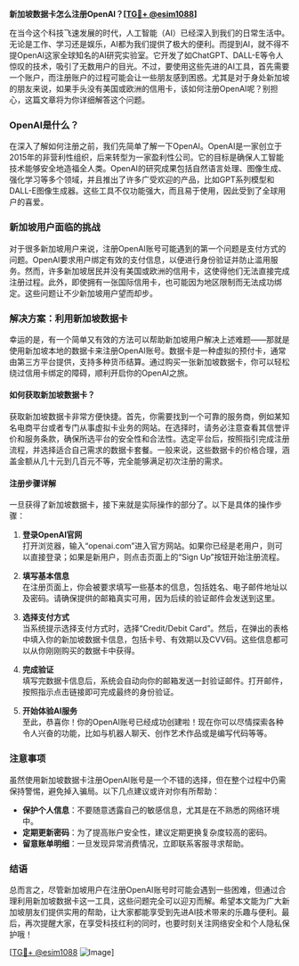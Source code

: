 **新加坡数据卡怎么注册OpenAI？[[TG💪+ @esim1088](https://t.me/s/esim1088)]**

在当今这个科技飞速发展的时代，人工智能（AI）已经深入到我们的日常生活中。无论是工作、学习还是娱乐，AI都为我们提供了极大的便利。而提到AI，就不得不提OpenAI这家全球知名的AI研究实验室。它开发了如ChatGPT、DALL-E等令人惊叹的技术，吸引了无数用户的目光。不过，要使用这些先进的AI工具，首先需要一个账户，而注册账户的过程可能会让一些朋友感到困惑。尤其是对于身处新加坡的朋友来说，如果手头没有美国或欧洲的信用卡，该如何注册OpenAI呢？别担心，这篇文章将为你详细解答这个问题。

### OpenAI是什么？

在深入了解如何注册之前，我们先简单了解一下OpenAI。OpenAI是一家创立于2015年的非营利性组织，后来转型为一家盈利性公司。它的目标是确保人工智能技术能够安全地造福全人类。OpenAI的研究成果包括自然语言处理、图像生成、强化学习等多个领域，并且推出了许多广受欢迎的产品，比如GPT系列模型和DALL-E图像生成器。这些工具不仅功能强大，而且易于使用，因此受到了全球用户的喜爱。

### 新加坡用户面临的挑战

对于很多新加坡用户来说，注册OpenAI账号可能遇到的第一个问题是支付方式的问题。OpenAI要求用户绑定有效的支付信息，以便进行身份验证并防止滥用服务。然而，许多新加坡居民并没有美国或欧洲的信用卡，这使得他们无法直接完成注册过程。此外，即使拥有一张国际信用卡，也可能因为地区限制而无法成功绑定。这些问题让不少新加坡用户望而却步。

### 解决方案：利用新加坡数据卡

幸运的是，有一个简单又有效的方法可以帮助新加坡用户解决上述难题——那就是使用新加坡本地的数据卡来注册OpenAI账号。数据卡是一种虚拟的预付卡，通常由第三方平台提供，支持多种货币结算。通过购买一张新加坡数据卡，你可以轻松绕过信用卡绑定的障碍，顺利开启你的OpenAI之旅。

#### 如何获取新加坡数据卡？

获取新加坡数据卡非常方便快捷。首先，你需要找到一个可靠的服务商，例如某知名电商平台或者专门从事虚拟卡业务的网站。在选择时，请务必注意查看其信誉评价和服务条款，确保所选平台的安全性和合法性。选定平台后，按照指引完成注册流程，并选择适合自己需求的数据卡套餐。一般来说，这些数据卡的价格合理，涵盖金额从几十元到几百元不等，完全能够满足初次注册的需求。

#### 注册步骤详解

一旦获得了新加坡数据卡，接下来就是实际操作的部分了。以下是具体的操作步骤：

1. **登录OpenAI官网**  
   打开浏览器，输入“openai.com”进入官方网站。如果你已经是老用户，则可以直接登录；如果是新用户，则点击页面上的“Sign Up”按钮开始注册流程。

2. **填写基本信息**  
   在注册页面上，你会被要求填写一些基本的信息，包括姓名、电子邮件地址以及密码。请确保提供的邮箱真实可用，因为后续的验证邮件会发送到这里。

3. **选择支付方式**  
   当系统提示选择支付方式时，选择“Credit/Debit Card”。然后，在弹出的表格中填入你的新加坡数据卡信息，包括卡号、有效期以及CVV码。这些信息都可以从你刚刚购买的数据卡中获得。

4. **完成验证**  
   填写完数据卡信息后，系统会自动向你的邮箱发送一封验证邮件。打开邮件，按照指示点击链接即可完成最终的身份验证。

5. **开始体验AI服务**  
   至此，恭喜你！你的OpenAI账号已经成功创建啦！现在你可以尽情探索各种令人兴奋的功能，比如与机器人聊天、创作艺术作品或是编写代码等等。

### 注意事项

虽然使用新加坡数据卡注册OpenAI账号是一个不错的选择，但在整个过程中仍需保持警惕，避免掉入骗局。以下几点建议或许对你有所帮助：
- **保护个人信息**：不要随意透露自己的敏感信息，尤其是在不熟悉的网络环境中。
- **定期更新密码**：为了提高账户安全性，建议定期更换复杂度较高的密码。
- **留意账单明细**：一旦发现异常消费情况，立即联系客服寻求帮助。

### 结语

总而言之，尽管新加坡用户在注册OpenAI账号时可能会遇到一些困难，但通过合理利用新加坡数据卡这一工具，这些问题完全可以迎刃而解。希望本文能为广大新加坡朋友们提供实用的帮助，让大家都能享受到先进AI技术带来的乐趣与便利。最后，再次提醒大家，在享受科技红利的同时，也要时刻关注网络安全和个人隐私保护哦！

[[TG💪+ @esim1088](https://t.me/s/esim1088) ![Image](https://i.postimg.cc/4NQfJmqS/Snipaste-2025-05-13-00-14-12.png)]